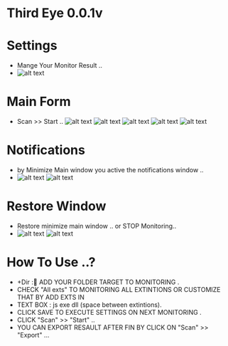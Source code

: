 # Third Eye 0.0.1v

# Settings
* Mange Your Monitor Result .. 
* ![alt text](https://raw.githubusercontent.com/ServerDotApk/3rdEye/master/img/settings.JPG)

# Main Form
* Scan >> Start .. 
![alt text](https://raw.githubusercontent.com/ServerDotApk/3rdEye/master/img/MainForm.JPG)
![alt text](https://raw.githubusercontent.com/ServerDotApk/3rdEye/master/img/MainForm1.JPG)
![alt text](https://raw.githubusercontent.com/ServerDotApk/3rdEye/master/img/MainForm2.JPG)
![alt text](https://raw.githubusercontent.com/ServerDotApk/3rdEye/master/img/MainForm3.JPG)
![alt text](https://raw.githubusercontent.com/ServerDotApk/3rdEye/master/img/MainForm4.JPG)

# Notifications
* by Minimize Main window you active the notifications window .. 
* ![alt text](https://raw.githubusercontent.com/ServerDotApk/3rdEye/master/img/notify.JPG)
  ![alt text](https://raw.githubusercontent.com/ServerDotApk/3rdEye/master/img/notify1.JPG)

# Restore Window 
* Restore minimize main window .. or STOP Monitoring..
* ![alt text](https://raw.githubusercontent.com/ServerDotApk/3rdEye/master/img/noti.JPG)
  ![alt text](https://raw.githubusercontent.com/ServerDotApk/3rdEye/master/img/noti1.JPG)



# How To Use ..?
* +Dir : ِADD YOUR FOLDER TARGET TO MONITORING .
* CHECK "All exts" TO MONITORING ALL EXTINTIONS OR CUSTOMIZE THAT BY ADD EXTS IN 
* TEXT BOX :
js exe dll (space between extintions).
* CLICK SAVE TO EXECUTE SETTINGS ON NEXT MONITORING .
* CLICK "Scan" >> "Start" ..
* YOU CAN EXPORT RESAULT AFTER FIN BY CLICK ON "Scan" >> "Export" ... 
